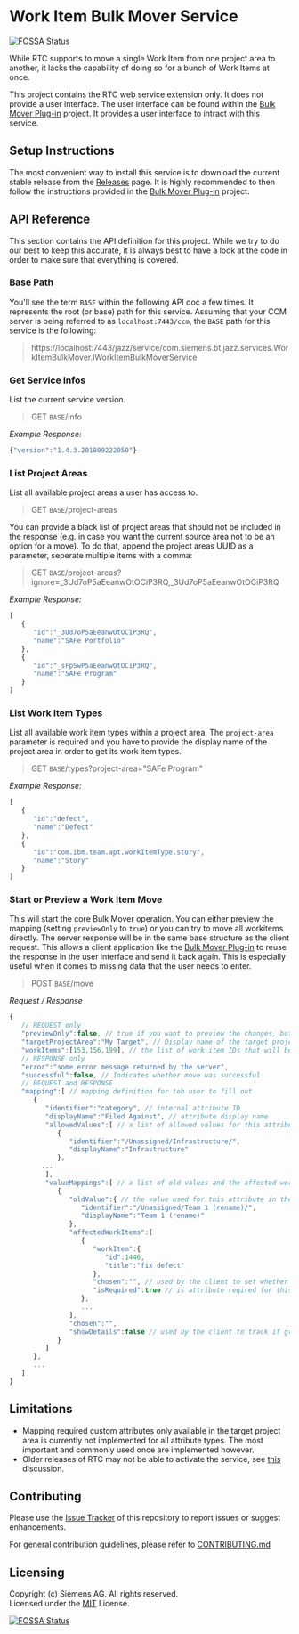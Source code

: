 # Work Item Bulk Mover Service
[![FOSSA Status](https://app.fossa.io/api/projects/git%2Bgithub.com%2Fjazz-community%2Frtc-workitem-bulk-mover-service.svg?type=shield)](https://app.fossa.io/projects/git%2Bgithub.com%2Fjazz-community%2Frtc-workitem-bulk-mover-service?ref=badge_shield)

While RTC supports to move a single Work Item from one project area to another, it lacks the capability of doing so for a bunch of Work Items at once.

This project contains the RTC web service extension only. It does not provide a user interface. The user interface can be found within the [Bulk Mover Plug-in](https://github.com/jazz-community/rtc-workitem-bulk-mover-ui) project. It provides a user interface to intract with this service.

## Setup Instructions
The most convenient way to install this service is to download the current stable release from the [Releases](https://github.com/jazz-community/rtc-workitem-bulk-mover-service/releases) page.
It is highly recommended to then follow the instructions provided in the [Bulk Mover Plug-in](https://github.com/jazz-community/rtc-workitem-bulk-mover-ui) project.

## API Reference
This section contains the API definition for this project. While we try to do our best to keep this accurate, it is always best to have a look at the code in order to make sure that everything is covered.

### Base Path
You'll see the term `BASE` within the following API doc a few times. It represents the root (or base) path for this service. Assuming that your CCM server is being referred to as `localhost:7443/ccm`, the `BASE` path for this service is the following:

> https://localhost:7443/jazz/service/com.siemens.bt.jazz.services.WorkItemBulkMover.IWorkItemBulkMoverService

### Get Service Infos
List the current service version.
> GET `BASE`/info

*Example Response:*
```javascript
{"version":"1.4.3.201809222050"}
```

### List Project Areas
List all available project areas a user has access to.
> GET `BASE`/project-areas

You can provide a black list of project areas that should not be included in the response (e.g. in case you want the current source area not to be an option for a move). To do that, append the project areas UUID as a parameter, seperate multiple items with a comma:
> GET `BASE`/project-areas?ignore=_3Ud7oP5aEeanwOtOCiP3RQ,_3Ud7oP5aEeanwOtOCiP3RQ

*Example Response:*
```javascript
[
   {
      "id":"_3Ud7oP5aEeanwOtOCiP3RQ",
      "name":"SAFe Portfolio"
   },
   {
      "id":"_sFpSwP5aEeanwOtOCiP3RQ",
      "name":"SAFe Program"
   }
]
```

### List Work Item Types
List all available work item types within a project area. The `project-area` parameter is required and you have to provide the display name of the project area in order to get its work item types.
> GET `BASE`/types?project-area="SAFe Program"

*Example Response:*
```javascript
[
   {
      "id":"defect",
      "name":"Defect"
   },
   {
      "id":"com.ibm.team.apt.workItemType.story",
      "name":"Story"
   }
]
```

### Start or Preview a Work Item Move
This will start the core Bulk Mover operation. You can either preview the mapping (setting `previewOnly` to `true`) or you can try to move all workitems directly. The server response will be in the same base structure as the client request. This allows a client application like the [Bulk Mover Plug-in](https://github.com/jazz-community/rtc-workitem-bulk-mover-ui) to reuse the response in the user interface and send it back again. This is especially useful when it comes to missing data that the user needs to enter.

> POST `BASE`/move

*Request / Response* 
```javascript
{
   // REQUEST only
   "previewOnly":false, // true if you want to preview the changes, but do not move yet. Setting to false or providing no value will move if possible
   "targetProjectArea":"My Target", // Display name of the target project area
   "workItems":[153,156,199], // the list of work item IDs that will be moved
   // RESPONSE only
   "error":"some error message returned by the server", 
   "successful":false, // Indicates whether move was successful
   // REQUEST and RESPONSE
   "mapping":[ // mapping definition for teh user to fill out
      {
         "identifier":"category", // internal attribute ID
         "displayName":"Filed Against", // attribute display name
         "allowedValues":[ // a list of allowed values for this attribute
            {
               "identifier":"/Unassigned/Infrastructure/",
               "displayName":"Infrastructure"
            },
	    ...
         ],
         "valueMappings":[ // a list of old values and the affected work items
            {
               "oldValue":{ // the value used for this attribute in the source project area
                  "identifier":"/Unassigned/Team 1 (rename)/",
                  "displayName":"Team 1 (rename)"
               },
               "affectedWorkItems":[
                  {
                     "workItem":{
                        "id":1446,
                        "title":"fix defect"
                     },
                     "chosen":"", // used by the client to set whether attribute is checked or not
                     "isRequired":true // is attribute reqired for this work item
                  },
                  ...
               ],
               "chosen":"", 
               "showDetails":false // used by the client to track if group is expanded or not
            }
         ]
      },
      ...
   ]
}
```

## Limitations
- Mapping required custom attributes only available in the target project area is currently not implemented for all attribute types. The most important and commonly used once are implemented however.
- Older releases of RTC may not be able to activate the service, see [this](https://github.com/jazz-community/rtc-workitem-bulk-mover-service/issues/11) discussion.

## Contributing
Please use the [Issue Tracker](https://github.com/jazz-community/rtc-workitem-bulk-mover-service/issues) of this repository to report issues or suggest enhancements.

For general contribution guidelines, please refer to [CONTRIBUTING.md](https://github.com/jazz-community/rtc-workitem-bulk-mover-service/blob/master/CONTRIBUTING.md)

## Licensing
Copyright (c) Siemens AG. All rights reserved.<br>
Licensed under the [MIT](LICENSE) License.


[![FOSSA Status](https://app.fossa.io/api/projects/git%2Bgithub.com%2Fjazz-community%2Frtc-workitem-bulk-mover-service.svg?type=large)](https://app.fossa.io/projects/git%2Bgithub.com%2Fjazz-community%2Frtc-workitem-bulk-mover-service?ref=badge_large)